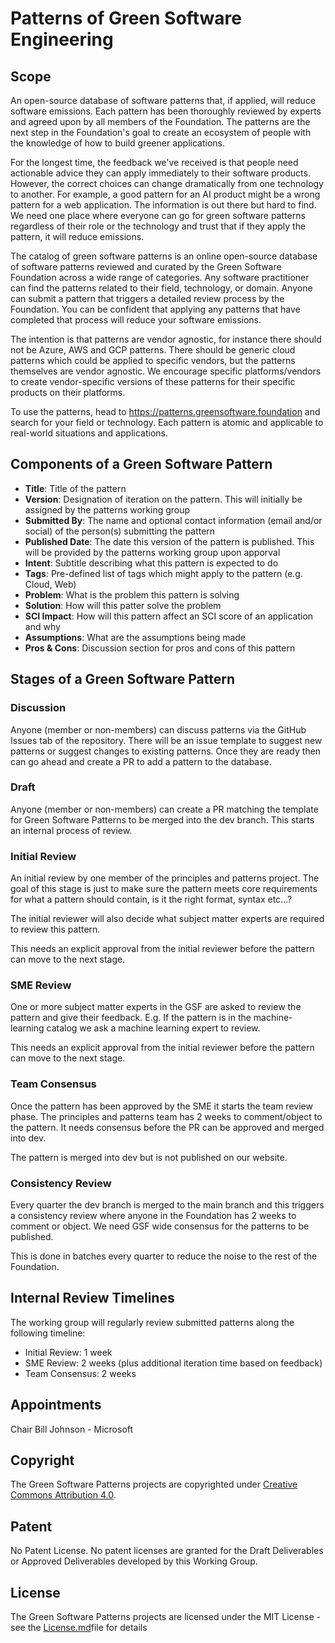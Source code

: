 # Patterns of Green Software Engineering

## Scope
An open-source database of software patterns that, if applied, will reduce software emissions. Each pattern has been thoroughly reviewed by experts and agreed upon by all members of the Foundation. The patterns are the next step in the Foundation's goal to create an ecosystem of people with the knowledge of how to build greener applications. 

For the longest time, the feedback we've received is that people need actionable advice they can apply immediately to their software products. However, the correct choices can change dramatically from one technology to another. For example, a good pattern for an AI product might be a wrong pattern for a web application. The information is out there but hard to find. We need one place where everyone can go for green software patterns regardless of their role or the technology and trust that if they apply the pattern, it will reduce emissions.

The catalog of green software patterns is an online open-source database of software patterns reviewed and curated by the Green Software Foundation across a wide range of categories. Any software practitioner can find the patterns related to their field, technology, or domain. Anyone can submit a pattern that triggers a detailed review process by the Foundation. You can be confident that applying any patterns that have completed that process will reduce your software emissions.

The intention is that patterns are vendor agnostic, for instance there should not be Azure, AWS and GCP patterns. There should be generic cloud patterns which could be applied to specific vendors, but the patterns themselves are vendor agnostic. We encourage specific platforms/vendors to create vendor-specific versions of these patterns for their specific products on their platforms.

To use the patterns, head to https://patterns.greensoftware.foundation and search for your field or technology. Each pattern is atomic and applicable to real-world situations and applications.

## Components of a Green Software Pattern
* **Title**: Title of the pattern
* **Version**: Designation of iteration on the pattern. This will initially be assigned by the patterns working group
* **Submitted By**: The name and optional contact information (email and/or social) of the person(s) submitting the pattern
* **Published Date**: The date this version of the pattern is published. This will be provided by the patterns working group upon apporval
* **Intent**: Subtitle describing what this pattern is expected to do
* **Tags**: Pre-defined list of tags which might apply to the pattern (e.g. Cloud, Web)
* **Problem**: What is the problem this pattern is solving
* **Solution**: How will this patter solve the problem
* **SCI Impact**: How will this pattern affect an SCI score of an application and why
* **Assumptions**: What are the assumptions being made
* **Pros & Cons**: Discussion section for pros and cons of this pattern

## Stages of a Green Software Pattern

### Discussion
Anyone (member or non-members) can discuss patterns via the GitHub Issues tab of the repository. There will be an issue template to suggest new patterns or suggest changes to existing patterns. Once they are ready then can go ahead and create a PR to add a pattern to the database.

### Draft
Anyone (member or non-members) can create a PR matching the template for Green Software Patterns to be merged into the dev branch. This starts an internal process of review.

### Initial Review
An initial review by one member of the principles and patterns project. The goal of this stage is just to make sure the pattern meets core requirements for what a pattern should contain, is it the right format, syntax etc…? 

The initial reviewer will also decide what subject matter experts are required to review this pattern.

This needs an explicit approval from the initial reviewer before the pattern can move to the next stage.

### SME Review
One or more subject matter experts in the GSF are asked to review the pattern and give their feedback. E.g. If the pattern is in the machine-learning catalog we ask a machine learning expert to review.

This needs an explicit approval from the initial reviewer before the pattern can move to the next stage.


### Team Consensus
Once the pattern has been approved by the SME it starts the team review phase. The principles and patterns team has 2 weeks to comment/object to the pattern. It needs consensus before the PR can be approved and merged into dev.

The pattern is merged into dev but is not published on our website.


### Consistency Review
Every quarter the dev branch is merged to the main branch and this triggers a consistency review where anyone in the Foundation has 2 weeks to comment or object. We need GSF wide consensus for the patterns to be published.

This is done in batches every quarter to reduce the noise to the rest of the Foundation.

## Internal Review Timelines
The working group will regularly review submitted patterns along the following timeline:

* Initial Review: 1 week
* SME Review: 2 weeks (plus additional iteration time based on feedback)
* Team Consensus: 2 weeks

## Appointments
Chair Bill Johnson - Microsoft

## Copyright
The Green Software Patterns projects are copyrighted under [Creative Commons Attribution 4.0](https://creativecommons.org/licenses/by/4.0/).

## Patent
No Patent License. No patent licenses are granted for the Draft Deliverables or Approved Deliverables developed by this Working Group.

## License
The Green Software Patterns projects are licensed under the MIT License - see the [License.md](license/innovation-wg-license.md)file for details 

